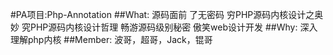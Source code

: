 #PA项目:Php-Annotation
##What:
    源码面前 了无密码
    穷PHP源码内核设计之奥妙
    究PHP源码内核设计哲理
    畅游源码级别秘密 傲笑web设计开发
##Why:
    深入理解php内核
##Member:
波哥，超哥，Jack，锟哥
